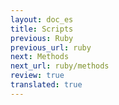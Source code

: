 ```yaml
---
layout: doc_es
title: Scripts
previous: Ruby
previous_url: ruby
next: Methods
next_url: ruby/methods
review: true
translated: true
---
```

